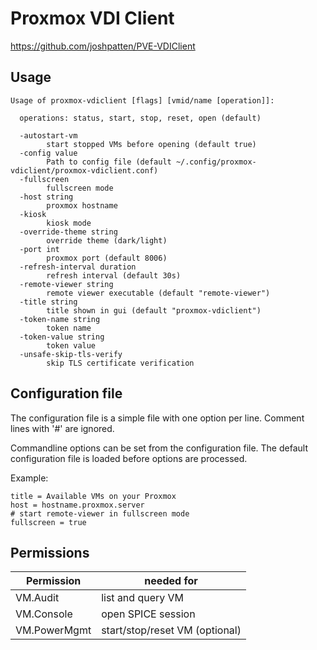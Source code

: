 Proxmox VDI Client
==================

https://github.com/joshpatten/PVE-VDIClient

Usage
-----
```
Usage of proxmox-vdiclient [flags] [vmid/name [operation]]:

  operations: status, start, stop, reset, open (default)

  -autostart-vm
    	start stopped VMs before opening (default true)
  -config value
    	Path to config file (default ~/.config/proxmox-vdiclient/proxmox-vdiclient.conf)
  -fullscreen
    	fullscreen mode
  -host string
    	proxmox hostname
  -kiosk
    	kiosk mode
  -override-theme string
    	override theme (dark/light)
  -port int
    	proxmox port (default 8006)
  -refresh-interval duration
    	refresh interval (default 30s)
  -remote-viewer string
    	remote viewer executable (default "remote-viewer")
  -title string
    	title shown in gui (default "proxmox-vdiclient")
  -token-name string
    	token name
  -token-value string
    	token value
  -unsafe-skip-tls-verify
    	skip TLS certificate verification
```

Configuration file
------------------
The configuration file is a simple file with one option per line. Comment lines with '#' are ignored.

Commandline options can be set from the configuration file.
The default configuration file is loaded before options are processed.

Example:
```
title = Available VMs on your Proxmox
host = hostname.proxmox.server
# start remote-viewer in fullscreen mode
fullscreen = true
```

Permissions
-----------

| Permission   | needed for                     |
|--------------|--------------------------------|
| VM.Audit     | list and query VM              |
| VM.Console   | open SPICE session             |
| VM.PowerMgmt | start/stop/reset VM (optional) |
